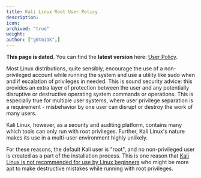```yaml
---
title: Kali Linux Root User Policy
description:
icon:
archived: "true"
weight:
author: ["g0tmi1k",]
---
```


**This page is dated**. You can find the **latest version** here: [User Policy](/docs/policy/kali-linux-user-policy/).

Most Linux distributions, quite sensibly, encourage the use of a non-privileged account while running the system and use a utility like sudo when and if escalation of privileges in needed. This is sound security advice: this provides an extra layer of protection between the user and any potentially disruptive or destructive operating system commands or operations. This is especially true for multiple user systems, where user privilege separation is a requirement - misbehavior by one user can disrupt or destroy the work of many users.

Kali Linux, however, as a security and auditing platform, contains many which tools can only run with root privileges. Further, Kali Linux's nature makes its use in a multi-user environment highly unlikely.

For these reasons, the default Kali user is "root", and no non-privileged user is created as a part of the installation process. This is one reason that [Kali Linux is not recommended for use by Linux beginners](/docs/introduction/should-i-use-kali-linux/) who might be more apt to make destructive mistakes while running with root privileges.

